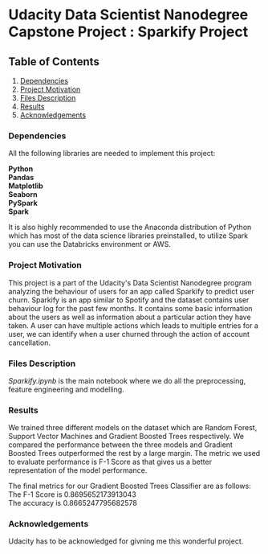 
# Udacity Data Scientist Nanodegree Capstone Project : Sparkify Project

## Table of Contents

1. [Dependencies](#dependencies)
2. [Project Motivation](#motivation)
3. [Files Description](#description)
4. [Results](#results)
5. [Acknowledgements](#acknowledgements)


### Dependencies <a name = "dependencies"></a>

All the following libraries are needed to implement this project:

**Python**<br>
**Pandas**<br>
**Matplotlib**<br>
**Seaborn**<br>
**PySpark**<br>
**Spark**<br>

It is also highly recommended to use the Anaconda distribution of Python which has most of the data science libraries preinstalled, to utilize Spark you can use the Databricks environment or AWS.

### Project Motivation <a name = "motivation"></a>

This project is a part of the Udacity's Data Scientist Nanodegree program analyzing the behaviour of users for an app called Sparkify to predict user churn. Sparkify is an app similar to Spotify and the dataset contains user behaviour log for the past few months. It contains some basic information about the users as well as information about a particular action they have taken.
A user can have multiple actions which leads to multiple entries for a user, we can identify when a user churned through the action of account cancellation.

### Files Description <a name = "description"></a>

*Sparkify.ipynb* is the main notebook where we do all the preprocessing, feature engineering and modelling.

### Results <a name = "results"></a>

We trained three different models on the dataset which are Random Forest, Support Vector Machines and Gradient Boosted Trees respectively. We compared the performance between the three models and Gradient Boosted Trees outperformed the rest by a large margin.
The metric we used to evaluate performance is F-1 Score as that gives us a better representation of the model performance. 

The final metrics for our Gradient Boosted Trees Classifier are as follows: <br>
The F-1 Score is 0.8695652173913043 <br>
The accuracy is 0.8665247795682578 <br>


### Acknowledgements <a name = "acknowledgements"></a>

Udacity has to be acknowledged for givning me this wonderful project.